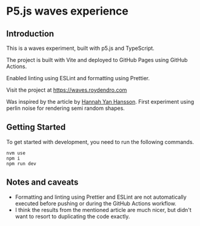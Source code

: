 # P5.js waves experience

## Introduction

This is a waves experiment, built with p5.js and TypeScript.

The project is built with Vite and deployed to GitHub Pages using GitHub Actions.

Enabled linting using ESLint and formatting using Prettier.

Visit the project at https://waves.roydendro.com

Was inspired by the article by [Hannah Yan Hansson](https://medium.com/@yanhann10/drawing-waves-with-p5-js-444f447bdc39). First experiment using perlin noise for rendering semi random shapes.

## Getting Started

To get started with development, you need to run the following commands.

```
nvm use
npm i
npm run dev
```

## Notes and caveats

-   Formatting and linting using Prettier and ESLint are not automatically executed before pushing or during the GitHub Actions workflow.
-   I think the results from the mentioned article are much nicer, but didn't want to resort to duplicating the code exactly.
